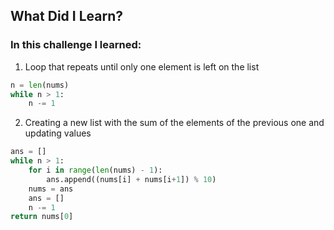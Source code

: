 ## What Did I Learn?

### In this challenge I learned:

1. Loop that repeats until only one element is left on the list
```python
n = len(nums)
while n > 1:
    n -= 1
```

2. Creating a new list with the sum of the elements of the previous one and updating values
```python
ans = []
while n > 1:
    for i in range(len(nums) - 1):
        ans.append((nums[i] + nums[i+1]) % 10)
    nums = ans
    ans = []
    n -= 1
return nums[0]
```